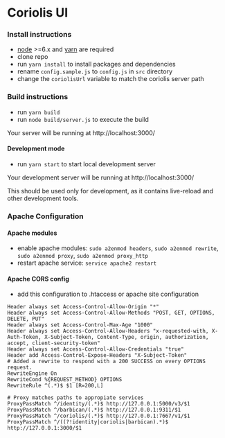 # Coriolis UI

### Install instructions
- [node](https://nodejs.org/en/download/package-manager/) >=6.x and [yarn](https://yarnpkg.com/lang/en/docs/install/) are required
- clone repo
- run `yarn install` to install packages and dependencies
- rename `config.sample.js` to `config.js` in `src` directory
- change the `coriolisUrl` variable to match the coriolis server path


### Build instructions
- run `yarn build`
- run `node build/server.js` to execute the build

Your server will be running at http://localhost:3000/



#### Development mode
- run `yarn start` to start local development server

Your development server will be running at http://localhost:3000/

This should be used only for development, as it contains live-reload and other development tools.



### Apache Configuration

#### Apache modules
- enable apache modules: `sudo a2enmod headers`, `sudo a2enmod rewrite`, `sudo a2enmod proxy`, `sudo a2enmod proxy_http`
- restart apache service: `service apache2 restart`

#### Apache CORS config
- add this configuration to .htaccess or apache site configuration

```
Header always set Access-Control-Allow-Origin "*"
Header always set Access-Control-Allow-Methods "POST, GET, OPTIONS, DELETE, PUT"
Header always set Access-Control-Max-Age "1000"
Header always set Access-Control-Allow-Headers "x-requested-with, X-Auth-Token, X-Subject-Token, Content-Type, origin, authorization, accept, client-security-token"
Header always set Access-Control-Allow-Credentials "true"
Header add Access-Control-Expose-Headers "X-Subject-Token"
# Added a rewrite to respond with a 200 SUCCESS on every OPTIONS request.
RewriteEngine On
RewriteCond %{REQUEST_METHOD} OPTIONS
RewriteRule ^(.*)$ $1 [R=200,L]

# Proxy matches paths to appropiate services
ProxyPassMatch ^/identity/(.*)$ http://127.0.0.1:5000/v3/$1
ProxyPassMatch ^/barbican/(.*)$ http://127.0.0.1:9311/$1
ProxyPassMatch ^/coriolis/(.*)$ http://127.0.0.1:7667/v1/$1
ProxyPassMatch ^/((?!identity|coriolis|barbican).*)$ http://127.0.0.1:3000/$1
```
